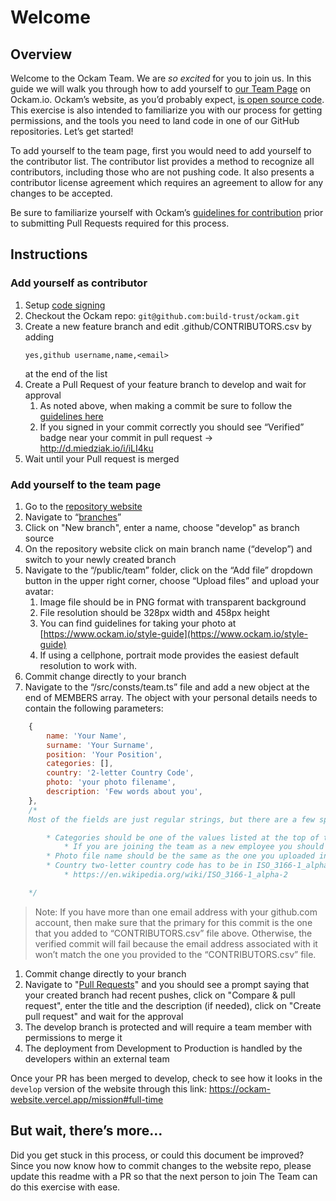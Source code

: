 # Welcome

## Overview

Welcome to the Ockam Team. We are *so excited* for you to join us. In this guide we will walk you through how to add yourself to [our Team Page](https://www.ockam.io/mission#full-time) on Ockam.io. Ockam’s website, as you’d probably expect, [is open source code](https://github.com/build-trust/ockam-website). This exercise is also intended to familiarize you with our process for getting permissions, and the tools you need to land code in one of our GitHub repositories. Let’s get started!

To add yourself to the team page, first you would need to add yourself to the contributor list. The contributor list provides a method to recognize all contributors, including those who are not pushing code. It also presents a contributor license agreement which requires an agreement to allow for any changes to be accepted.

Be sure to familiarize yourself with Ockam’s [guidelines for contribution](https://github.com/build-trust/.github/blob/main/CONTRIBUTING.md) prior to submitting Pull Requests required for this process.


## Instructions

### Add yourself as contributor

1. Setup [code signing](https://github.com/build-trust/ockam-website/blob/develop/CODE_SIGNING.md)
1. Checkout the Ockam repo: `git@github.com:build-trust/ockam.git`
1. Create a new feature branch and edit .github/CONTRIBUTORS.csv by adding 
    ```
    yes,github username,name,<email>
    ```
    at the end of the list
1. Create a Pull Request of your feature branch to develop and wait for approval
    1. As noted above, when making a commit be sure to follow the [guidelines here](https://github.com/build-trust/.github/blob/main/CONTRIBUTING.md#commit-messages)
    1. If you signed in your commit correctly you should see “Verified” badge near your commit in pull request -> http://d.miedziak.io/i/iLI4ku
1. Wait until your Pull request is merged

### Add yourself to the team page

1. Go to the [repository website](https://github.com/build-trust/ockam-website)
1. Navigate to “[branches](https://github.com/build-trust/ockam-website/branches)”
1. Click on "New branch", enter a name, choose "develop" as branch source
1. On the repository website click on main branch name (“develop”) and switch to your newly created branch
1. Navigate to the “/public/team” folder, click on the “Add file” dropdown button in the upper right corner, choose “Upload files” and upload your avatar:
    1. Image file should be in PNG format with transparent background
    1. File resolution should be 328px width and 458px height
    1. You can find guidelines for taking your photo at [https://www.ockam.io/style-guide](https://www.ockam.io/style-guide)
    1. If using a cellphone, portrait mode provides the easiest default resolution to work with.
1. Commit change directly to your branch
1. Navigate to the “/src/consts/team.ts” file and add a new object at the end of MEMBERS array. The object with your personal details needs to contain the following parameters:
```javascript
    {
        name: 'Your Name',
        surname: 'Your Surname',
        position: 'Your Position',
        categories: [],
        country: '2-letter Country Code',
        photo: 'your photo filename',
        description: 'Few words about you',
    },
    /*
    Most of the fields are just regular strings, but there are a few special ones:

        * Categories should be one of the values listed at the top of the “/src/consts/team.ts” file
            * If you are joining the team as a new employee you should choose FULL_TIME_MEMBERS
        * Photo file name should be the same as the one you uploaded in the step 5
        * Country two-letter country code has to be in ISO_3166-1_alpha-2 standard
            * https://en.wikipedia.org/wiki/ISO_3166-1_alpha-2

    */
```

> Note: If you have more than one email address with your github.com account, then make
> sure that the primary for this commit is the one that you added to “CONTRIBUTORS.csv”
> file above. Otherwise, the verified commit will fail because the email address
> associated with it won’t match the one you provided to the “CONTRIBUTORS.csv” file.

1. Commit change directly to your branch
1. Navigate to "[Pull Requests](https://github.com/build-trust/ockam-website/pulls)" and you should see a prompt saying that your created branch had recent pushes, click on "Compare & pull request", enter the title and the description (if needed), click on "Create pull request" and wait for the approval
1. The develop branch is protected and will require a team member with permissions to merge it
1. The deployment from Development to Production is handled by the developers within an external team

Once your PR has been merged to develop, check to see how it looks in the `develop` version of the website through this link: https://ockam-website.vercel.app/mission#full-time

## But wait, there’s more…

Did you get stuck in this process, or could this document be improved? Since you now know how to commit changes to the website repo, please update this readme with a PR so that the next person to join The Team can do this exercise with ease.
